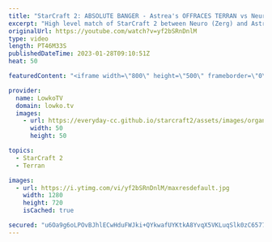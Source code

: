 ```yaml
---
title: "StarCraft 2: ABSOLUTE BANGER - Astrea's OFFRACES TERRAN vs Neuro!"
excerpt: "High level match of StarCraft 2 between Neuro (Zerg) and Astrea. In this game Astrea decides to play Terran rather than Protoss. This is easily one of the very best games played on the new patch with the new maps so far.  Support my work: https://patreon.com/lowkotv Lowko Merch: https://lowko.shop  My"
originalUrl: https://youtube.com/watch?v=yf2bSRnDnlM
type: video
length: PT46M33S
publishedDateTime: 2023-01-28T09:10:51Z
heat: 50

featuredContent: "<iframe width=\"800\" height=\"500\" frameborder=\"0\" src=\"https://www.youtube.com/embed/yf2bSRnDnlM\" allow=\"accelerometer; autoplay; encrypted-media; gyroscope; picture-in-picture\" allowfullscreen></iframe>"

provider:
  name: LowkoTV
  domain: lowko.tv
  images:
    - url: https://everyday-cc.github.io/starcraft2/assets/images/organizations/lowko.tv-50x50.jpg
      width: 50
      height: 50

topics:
  - StarCraft 2
  - Terran

images:
  - url: https://i.ytimg.com/vi/yf2bSRnDnlM/maxresdefault.jpg
    width: 1280
    height: 720
    isCached: true

secured: "u6Oa9g6oLPOvBJhlECwHduFWJki+QYkwafUYKtkA8YvqX5VKLuqSlk0zC6577fGmaV2caLZQ8Khdhvi3QwjcxlI32a4lSLczP+qi6rV3tn1vVZw0f2KSeChBLZouDml/pdNm25rJ3lRCEgyDjrxeBinb6QDnlMAk16h+QE4VgnSHks+oTD8BOLPTpoQq6G+Cw4YDBW1yazzdUIiVU7bENNwHKa3OlPiPxLQsAm+bMwJVkgoCBM06XZP+6bwa6G+LiX6Lhr3gDpox6N96jWuIfwKsbZjhX6oERhTKNjBHG38vn3OcMiBuSY22u/f+sdJapThQgWPa91WvSVE7++n/WjcKXbZB5jqN6MaImc5gtVJul0jI6E2pBuBXvVLfPXqIJc/zGBSUX09x5nPvbtx9PeNhUv+gD0CQkJGXIVYzmrs=;53R0B5xop3nOA6hnxroxmA=="
---
```



